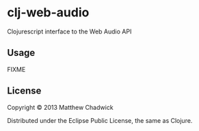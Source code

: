 # clj-web-audio

Clojurescript interface to the Web Audio API

## Usage

FIXME

## License

Copyright © 2013 Matthew Chadwick

Distributed under the Eclipse Public License, the same as Clojure.

